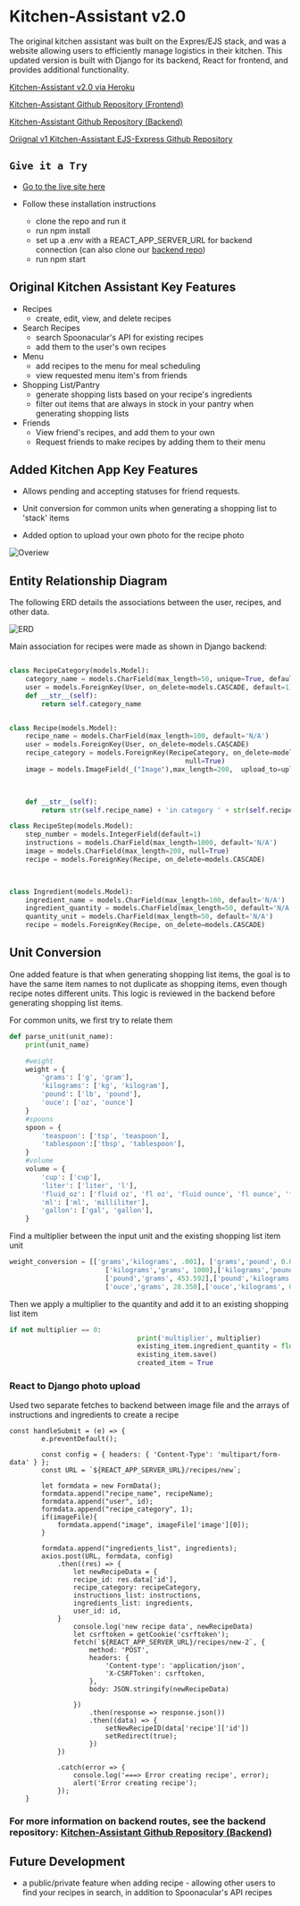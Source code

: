 # Kitchen-Assistant v2.0

The original kitchen assistant was built on the Expres/EJS stack, and was a website allowing users to efficiently manage logistics in their kitchen. This updated version is built with Django for its backend, React for frontend, and provides additional functionality.



[Kitchen-Assistant v2.0 via Heroku](https://kitchen-assistantv2-frontend.herokuapp.com/)

[Kitchen-Assistant Github Repository (Frontend)](https://github.com/justinluu8235/kitchen-assistant-frontend)

[Kitchen-Assistant Github Repository (Backend)](https://github.com/justinluu8235/kitchen-assistant-django-api)

[Oriignal v1 Kitchen-Assistant EJS-Express Github Repository](https://github.com/justinluu8235/kitchen-assistant)



## `Give it a Try`
* <a href="https://kitchen-assistantv2-frontend.herokuapp.com/">Go to the live site here</a>

* Follow these installation instructions
    * clone the repo and run it
    * run npm install
    * set up a .env with a REACT_APP_SERVER_URL for backend connection (can also clone our <a href="https://github.com/justinluu8235/kitchen-assistant-django-api">backend repo</a>)
    * run npm start


## Original Kitchen Assistant Key Features
- Recipes 
    - create, edit, view, and delete recipes
- Search Recipes
    - search Spoonacular's API for existing recipes
    - add them to the user's own recipes
- Menu 
    - add recipes to the menu for meal scheduling 
    - view requested menu item's from friends
- Shopping List/Pantry 
    - generate shopping lists based on your recipe's ingredients 
    - filter out items that are always in stock in your pantry when generating shopping lists
- Friends
    - View friend's recipes, and add them to your own 
    - Request friends to make recipes by adding them to their menu


## Added Kitchen App Key Features

- Allows pending and accepting statuses for friend requests. 

- Unit conversion for common units when generating a shopping list to 'stack' items

- Added option to upload your own photo for the recipe photo

![Overiew](./img/kitchen-assistantv2.gif)


## Entity Relationship Diagram
The following ERD details the associations between the user, recipes, and other data.

![ERD](./img/ERD.png)


Main association for recipes were made as shown in Django backend:

```python

class RecipeCategory(models.Model):
    category_name = models.CharField(max_length=50, unique=True, default="other")
    user = models.ForeignKey(User, on_delete=models.CASCADE, default=1)
    def __str__(self):
        return self.category_name


class Recipe(models.Model):
    recipe_name = models.CharField(max_length=100, default='N/A')
    user = models.ForeignKey(User, on_delete=models.CASCADE)
    recipe_category = models.ForeignKey(RecipeCategory, on_delete=models.SET_NULL,  
                                            null=True)
    image = models.ImageField(_("Image"),max_length=200,  upload_to=upload_to, blank=True, null=True)


    
    def __str__(self):
        return str(self.recipe_name) + 'in category ' + str(self.recipe_category)

class RecipeStep(models.Model):
    step_number = models.IntegerField(default=1)
    instructions = models.CharField(max_length=1000, default='N/A')
    image = models.CharField(max_length=200, null=True)
    recipe = models.ForeignKey(Recipe, on_delete=models.CASCADE)
    


class Ingredient(models.Model):
    ingredient_name = models.CharField(max_length=100, default='N/A')
    ingredient_quantity = models.CharField(max_length=50, default='N/A')
    quantity_unit = models.CharField(max_length=50, default='N/A')
    recipe = models.ForeignKey(Recipe, on_delete=models.CASCADE)

```



## Unit Conversion
One added feature is that when generating shopping list items, the goal is to have the same item names to not duplicate as shopping items, even though recipe notes different units. This logic is reviewed in the backend before generating shopping list items.


For common units, we first try to relate them 

```python
def parse_unit(unit_name):
    print(unit_name)

    #weight
    weight = {
        'grams': ['g', 'gram'],
        'kilograms': ['kg', 'kilogram'],
        'pound': ['lb', 'pound'], 
        'ouce': ['oz', 'ounce']
    }
    #spoons
    spoon = {
        'teaspoon': ['tsp', 'teaspoon'],
        'tablespoon':['tbsp', 'tablespoon'],
    }
    #volume
    volume = {
        'cup': ['cup'], 
        'liter': ['liter', 'l'], 
        'fluid_oz': ['fluid oz', 'fl oz', 'fluid ounce', 'fl ounce', 'fluid_oz'], 
        'ml': ['ml', 'milliliter'], 
        'gallon': ['gal', 'gallon'], 
    }
```

Find a multiplier between the input unit and the existing shopping list item unit
```python
weight_conversion = [['grams','kilograms', .001], ['grams','pound', 0.002], ['grams','ouce', 0.035],
                        ['kilograms','grams', 1000],['kilograms','pound', 2.205],['kilograms','ouce', 35.274],
                        ['pound','grams', 453.592],['pound','kilograms', 0.454],['pound','ouce', 16],
                        ['ouce','grams', 28.350],['ouce','kilograms', 0.028],['ouce','pound', 0.063]]
```

Then we apply a multiplier to the quantity and add it to an existing shopping list item
```python
if not multiplier == 0: 
                                print('multiplier', multiplier)
                                existing_item.ingredient_quantity = float(existing_quantity) + (float(ingredient.ingredient_quantity) * multiplier)
                                existing_item.save()
                                created_item = True

```


### React to Django photo upload
 
Used two separate fetches to backend between image file and the arrays of instructions and ingredients to create a recipe

```
const handleSubmit = (e) => {
        e.preventDefault();
        
        const config = { headers: { 'Content-Type': 'multipart/form-data' } };
        const URL = `${REACT_APP_SERVER_URL}/recipes/new`;

        let formdata = new FormData();
        formdata.append("recipe_name", recipeName);
        formdata.append("user", id);
        formdata.append("recipe_category", 1);
        if(imageFile){
            formdata.append("image", imageFile['image'][0]);
        }
        
        formdata.append("ingredients_list", ingredients);
        axios.post(URL, formdata, config)
            .then((res) => {
                let newRecipeData = {
                recipe_id: res.data['id'],
                recipe_category: recipeCategory,
                instructions_list: instructions,
                ingredients_list: ingredients,
                user_id: id,
            }
                console.log('new recipe data', newRecipeData)
                let csrftoken = getCookie('csrftoken');
                fetch(`${REACT_APP_SERVER_URL}/recipes/new-2`, {
                    method: 'POST',
                    headers: {
                        'Content-type': 'application/json',
                        'X-CSRFToken': csrftoken,
                    },
                    body: JSON.stringify(newRecipeData)
        
                })
                    .then(response => response.json())
                    .then((data) => {
                        setNewRecipeID(data['recipe']['id'])
                        setRedirect(true);
                    })
            })

            .catch(error => {
                console.log('===> Error creating recipe', error);
                alert('Error creating recipe');
            });
    }

```

### For more information on backend routes, see the backend repository: [Kitchen-Assistant Github Repository (Backend)](https://github.com/justinluu8235/kitchen-assistant-django-api)





## Future Development 

- a public/private feature when adding recipe - allowing other users to find your recipes in search, in addition to Spoonacular's API recipes


